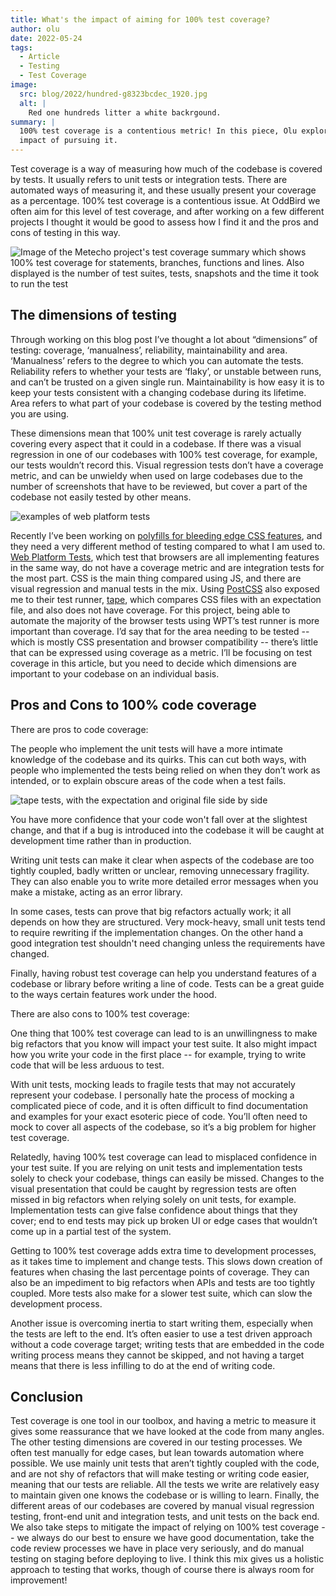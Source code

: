 ```yaml
---
title: What's the impact of aiming for 100% test coverage?
author: olu
date: 2022-05-24
tags:
  - Article
  - Testing
  - Test Coverage
image:
  src: blog/2022/hundred-g8323bcdec_1920.jpg
  alt: |
    Red one hundreds litter a white backrgound.
summary: |
  100% test coverage is a contentious metric! In this piece, Olu explores the
  impact of pursuing it.
---
```


Test coverage is a way of measuring how much of the codebase is covered by
tests. It usually refers to unit tests or integration tests. There are automated
ways of measuring it, and these usually present your coverage as a percentage.
100% test coverage is a contentious issue. At OddBird we often aim for this
level of test coverage, and after working on a few different projects I thought
it would be good to assess how I find it and the pros and cons of testing in
this way.

![Image of the Metecho project's test coverage summary which shows 100% test coverage for statements, branches, functions and lines. Also displayed is the number of test suites, tests, snapshots and the time it took to run the test](blog/2022/metecho-coverage.png)

## **The dimensions of testing**

Through working on this blog post I’ve thought a lot about “dimensions” of
testing: coverage, ‘manualness’, reliability, maintainability and area.
‘Manualness’ refers to the degree to which you can automate the tests.
Reliability refers to whether your tests are ‘flaky’, or unstable between runs,
and can’t be trusted on a given single run. Maintainability is how easy it is to
keep your tests consistent with a changing codebase during its lifetime. Area
refers to what part of your codebase is covered by the testing method you are
using.

These dimensions mean that 100% unit test coverage is rarely actually covering
every aspect that it could in a codebase. If there was a visual regression in
one of our codebases with 100% test coverage, for example, our tests wouldn’t
record this. Visual regression tests don’t have a coverage metric, and can be
unwieldy when used on large codebases due to the number of screenshots that have
to be reviewed, but cover a part of the codebase not easily tested by other
means.

![examples of web platform tests](wpt.png)

Recently I’ve been working on [polyfills for bleeding edge CSS features](https://www.npmjs.com/package/@csstools/postcss-cascade-layers), and they
need a very different method of testing compared to what I am used to. [Web
Platform Tests], which test that browsers are all implementing features in the
same way, do not have a coverage metric and are integration tests for the most
part. CSS is the main thing compared using JS, and there are visual regression
and manual tests in the mix. Using [PostCSS](https://postcss.org/) also exposed me to their test runner,
[tape](https://github.com/csstools/postcss-tape), which compares CSS files with an expectation file, and also does not have
coverage. For this project, being able to automate the majority of the browser
tests using WPT’s test runner is more important than coverage. I’d say that for
the area needing to be tested -- which is mostly CSS presentation and browser
compatibility -- there’s little that can be expressed using coverage as a
metric. I’ll be focusing on test coverage in this article, but you need to
decide which dimensions are important to your codebase on an individual basis.

[Web Platform Tests]: https://web-platform-tests.org/

## **Pros and Cons to 100% code coverage**

There are pros to code coverage:

The people who implement the unit tests will have a more intimate knowledge of
the codebase and its quirks. This can cut both ways, with people who implemented
the tests being relied on when they don’t work as intended, or to explain
obscure areas of the code when a test fails.

![tape tests, with the expectation and original file side by side](blog/2022/tape-tests.png)

You have more confidence that your code won't fall over at the slightest change,
and that if a bug is introduced into the codebase it will be caught at
development time rather than in production.

Writing unit tests can make it clear when aspects of the codebase are too
tightly coupled, badly written or unclear, removing unnecessary fragility. They
can also enable you to write more detailed error messages when you make a
mistake, acting as an error library.

In some cases, tests can prove that big refactors actually work; it all depends
on how they are structured. Very mock-heavy, small unit tests tend to require
rewriting if the implementation changes. On the other hand a good integration
test shouldn't need changing unless the requirements have changed.

Finally, having robust test coverage can help you understand features of a
codebase or library before writing a line of code. Tests can be a great guide to
the ways certain features work under the hood.

There are also cons to 100% test coverage:

One thing that 100% test coverage can lead to is an unwillingness to make big
refactors that you know will impact your test suite. It also might impact how
you write your code in the first place -- for example, trying to write code that
will be less arduous to test.

With unit tests, mocking leads to fragile tests that may not accurately
represent your codebase. I personally hate the process of mocking a complicated
piece of code, and it is often difficult to find documentation and examples for
your exact esoteric piece of code. You’ll often need to mock to cover all
aspects of the codebase, so it’s a big problem for higher test coverage.

Relatedly, having 100% test coverage can lead to misplaced confidence in your
test suite. If you are relying on unit tests and implementation tests solely to
check your codebase, things can easily be missed. Changes to the visual
presentation that could be caught by regression tests are often missed in big
refactors when relying solely on unit tests, for example. Implementation tests
can give false confidence about things that they cover; end to end tests may
pick up broken UI or edge cases that wouldn’t come up in a partial test of the
system.

Getting to 100% test coverage adds extra time to development processes, as it
takes time to implement and change tests. This slows down creation of features
when chasing the last percentage points of coverage. They can also be an
impediment to big refactors when APIs and tests are too tightly coupled. More
tests also make for a slower test suite, which can slow the development process.

Another issue is overcoming inertia to start writing them, especially when the
tests are left to the end. It’s often easier to use a test driven approach
without a code coverage target; writing tests that are embedded in the code
writing process means they cannot be skipped, and not having a target means that
there is less infilling to do at the end of writing code.

## Conclusion

Test coverage is one tool in our toolbox, and having a metric to measure it
gives some reassurance that we have looked at the code from many angles. The
other testing dimensions are covered in our testing processes. We often test
manually for edge cases, but lean towards automation where possible. We use
mainly unit tests that aren’t tightly coupled with the code, and are not shy
of refactors that will make testing or writing code easier, meaning that our tests
are reliable. All the tests we write are relatively easy to maintain given one knows the codebase or is willing to learn. Finally, the different areas of our codebases are covered by manual visual regression testing, front-end unit and integration tests, and unit tests on the back end. We also take steps to mitigate the impact of relying on 100% test coverage -- we always do our best to ensure we have good documentation, take the code review processes we have in place very seriously,
and do manual testing on staging before deploying to live. I think this mix
gives us a holistic approach to testing that works, though of course there is
always room for improvement!
